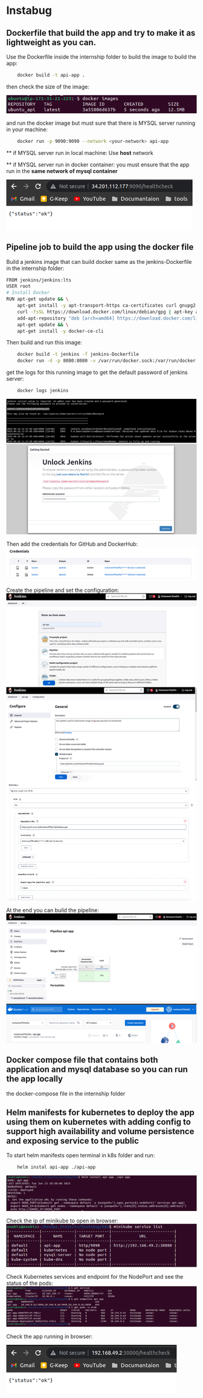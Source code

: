 # Instabug
## **Dockerfile that build the app and try to make it as lightweight as you can.**
Use the Dockerfile inside the internship folder to build the image to build the app:
```bash
    docker build -t api-app .
```
then check the size of the image:

![image info](Screenshots/api-image-size.png)

and run the docker image but must sure that there is MYSQL server running in your machine:
```bash
    docker run -p 9090:9090 --network <your-network> api-app
```

** if MYSQL server run in local machine: Use **host** network

** if MYSQL server run in docker container: you must ensure that the app run in the **same network of mysql container**

![image info](Screenshots/app-run.png)


## **Pipeline job to build the app using the docker file**
Build a jenkins image that can build docker same as the jenkins-Dockerfile in the internship folder:
```bash
FROM jenkins/jenkins:lts
USER root
# Install Docker
RUN apt-get update && \
    apt-get install -y apt-transport-https ca-certificates curl gnupg2 software-properties-common && \
    curl -fsSL https://download.docker.com/linux/debian/gpg | apt-key add - && \
    add-apt-repository "deb [arch=amd64] https://download.docker.com/linux/debian $(lsb_release -cs) stable" && \
    apt-get update && \
    apt-get install -y docker-ce-cli
```
Then build and run this image:
```bash
    docker build -t jenkins -f jenkins-Dockerfile
    docker run -d -p 8080:8080 -v /var/run/docker.sock:/var/run/docker.sock --name jenkins jenkins
```
get the logs for this running image to get the default password of jenkins server:
```bash
    docker logs jenkins
```
![image info](Screenshots/jenkins-logs-pass.png)
![image info](Screenshots/jenkins-passwd.png)

Then add the credentials for GitHub and DockerHub:
![image info](Screenshots/jenkins-credentials.png)

Create the pipeline and set the configuration:
![image info](Screenshots/pipeline-creation.png)
![image info](Screenshots/jenkins-config1.png)
![image info](Screenshots/jenkins-config2.png)

At the end you can build the pipeline:
![image info](Screenshots/success-pipeline.png)
![image info](Screenshots/DockerHub-image.png)


## **Docker compose file that contains both application and mysql database so you can run the app locally**

the docker-compose file in the internship folder

## **Helm manifests for kubernetes to deploy the app using them on kubernetes with adding config to support high availability and volume persistence and exposing service to the public**

To start helm manifests open terminal in k8s folder and run:
```bash 
    helm instal api-app ./api-app
```
![image info](Screenshots/helm-install.png)

Check the ip of minikube to open in browser:
![image info](Screenshots/minikube-service.png)

Check Kubernetes services and endpoint for the NodePort and see the status of the pods:
![image info](Screenshots/k8s.png)

Check the app running in browser:

![image info](Screenshots/app-run-minikube.png)

